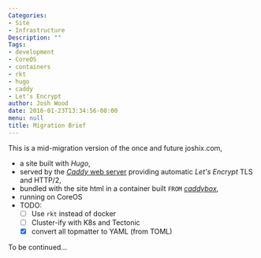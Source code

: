 ```yaml
---
Categories:
- Site
- Infrastructure
Description: ""
Tags:
- development
- CoreOS
- containers
- rkt
- hugo
- caddy
- Let's Encrypt
author: Josh Wood
date: 2016-01-23T13:34:56-08:00
menu: null
title: Migration Brief
---
```


This is a mid-migration version of the once and future joshix.com,

* a site built with *Hugo*,
* served by the [*Caddy* web server](https://caddyserver.com) providing automatic
  *Let's Encrypt* TLS and HTTP/2,
* bundled with the site html in a container built `FROM` [*caddybox*][caddybox],
* running on CoreOS<!--more-->
* TODO:
  - [ ] Use `rkt` instead of docker
  - [ ] Cluster-ify with K8s and Tectonic
  - [x] convert all topmatter to YAML (from TOML)

To be continued...


[caddy]: https://caddyserver.com
[caddybox]: https://github.com/joshix/caddybox
